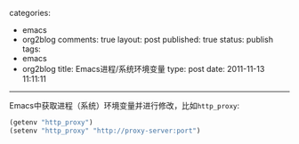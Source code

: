 categories: 
  - emacs
  - org2blog
comments: true
layout: post
published: true
status: publish
tags: 
  - emacs
  - org2blog
title: Emacs进程/系统环境变量
type: post
date: 2011-11-13 11:11:11
---

Emacs中获取进程（系统）环境变量并进行修改，比如`http_proxy`:

```lisp
(getenv "http_proxy")
(setenv "http_proxy" "http://proxy-server:port")
```
     
